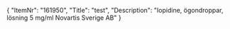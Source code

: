 {
  "ItemNr": "161950",
  "Title": "test",
  "Description": "Iopidine, ögondroppar, lösning 5 mg/ml Novartis Sverige AB"
}
